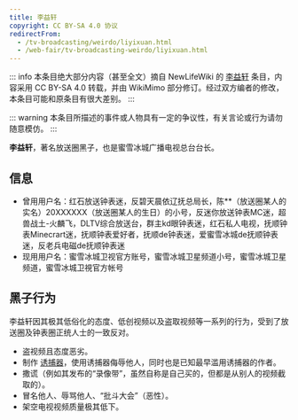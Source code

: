 ```yaml
---
title: 李益轩
copyright: CC BY-SA 4.0 协议
redirectFrom:
  - /tv-broadcasting/weirdo/liyixuan.html
  - /web-fair/tv-broadcasting-weirdo/liyixuan.html
---
```


::: info
本条目绝大部分内容（甚至全文）摘自 NewLifeWiki 的 [李益轩](https://newlifewiki.miraheze.org/wiki/李益轩) 条目，内容采用 CC BY-SA 4.0 转载，并由 WikiMimo 部分修订。经过双方编者的修改，本条目可能和原条目有很大差别。
:::

::: warning
本条目所描述的事件或人物具有一定的争议性，有关言论或行为请勿随意模仿。
:::

**李益轩**，著名放送圈黑子，也是蜜雪冰城广播电视总台台长。

## 信息

- 曾用用户名：红石放送钟表迷，反碧天晨依辽抚总局长，陈**（放送圈某人的实名）20XXXXXX（放送圈某人的生日）的小号，反迷你放送钟表MC迷，超兽战土-火麟飞，DLTV综合放送台，群主kd眼钟表迷，红石私人电视，抚顺钟表Minecrart迷，抚顺钟表爱好者，抚顺de钟表迷，爱蜜雪冰城de抚顺钟表迷，反老兵电磁de抚顺钟表迷
- 现用用户名：蜜雪冰城卫视官方账号，蜜雪冰城卫星频道小号，蜜雪冰城卫星频道，蜜雪冰城卫視官方帐号

## 黑子行为

李益轩因其极其低俗化的态度、低创视频以及盗取视频等一系列的行为，受到了放送圈及钟表圈正统人士的一致反对。

- 盗视频且态度恶劣。
- 制作 [诱捕器](/web-fair/chaos/youbuqi.md)，使用诱捕器侮辱他人，同时也是已知最早滥用诱捕器的作者。
- 撒谎（例如其发布的“录像带”，虽然自称是自己买的，但都是从别人的视频截取的）。
- 冒名他人、辱骂他人、“批斗大会”（恶性）。
- 架空电视视频质量极其低下。
